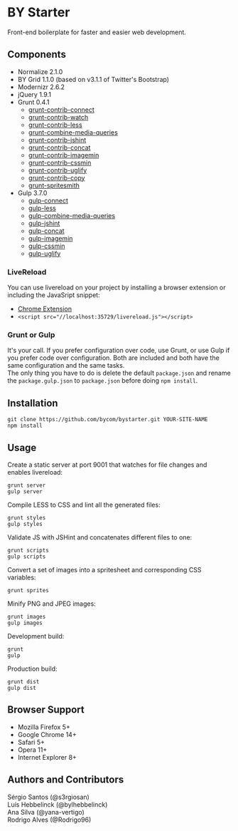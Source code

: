 # BY Starter
Front-end boilerplate for faster and easier web development.

## Components
* Normalize 2.1.0
* BY Grid 1.1.0 (based on v3.1.1 of Twitter's Bootstrap)
* Modernizr 2.6.2
* jQuery 1.9.1
* Grunt 0.4.1  
  * [grunt-contrib-connect](https://github.com/gruntjs/grunt-contrib-connect)  
  * [grunt-contrib-watch](https://github.com/gruntjs/grunt-contrib-watch)  
  * [grunt-contrib-less](https://github.com/gruntjs/grunt-contrib-less)  
  * [grunt-combine-media-queries](https://github.com/buildingblocks/grunt-combine-media-queries)  
  * [grunt-contrib-jshint](https://github.com/gruntjs/grunt-contrib-jshint)  
  * [grunt-contrib-concat](https://github.com/gruntjs/grunt-contrib-concat)  
  * [grunt-contrib-imagemin](https://github.com/gruntjs/grunt-contrib-imagemin)  
  * [grunt-contrib-cssmin](https://github.com/gruntjs/grunt-contrib-cssmin)  
  * [grunt-contrib-uglify](https://github.com/gruntjs/grunt-contrib-uglify)  
  * [grunt-contrib-copy](https://github.com/gruntjs/grunt-contrib-copy)  
  * [grunt-spritesmith](https://github.com/Ensighten/grunt-spritesmith)  
* Gulp 3.7.0
  * [gulp-connect](https://github.com/avevlad/gulp-connect)
  * [gulp-less](https://github.com/plus3network/gulp-less)
  * [gulp-combine-media-queries](https://github.com/konitter/gulp-combine-media-queries)
  * [gulp-jshint](https://github.com/spenceralger/gulp-jshint)
  * [gulp-concat](https://github.com/wearefractal/gulp-concat)
  * [gulp-imagemin](https://github.com/sindresorhus/gulp-imagemin)
  * [gulp-cssmin](https://github.com/chilijung/gulp-cssmin/)
  * [gulp-uglify](https://github.com/terinjokes/gulp-uglify)

### LiveReload
You can use livereload on your project by installing a browser extension or including the JavaSript snippet:
* [Chrome Extension](https://chrome.google.com/webstore/detail/livereload/jnihajbhpnppcggbcgedagnkighmdlei?hl=en)
* ```<script src="//localhost:35729/livereload.js"></script>```

### Grunt or Gulp
It's your call. If you prefer configuration over code, use Grunt, or use Gulp if you prefer code over configuration.
Both are included and both have the same configuration and the same tasks.  
The only thing you have to do is delete the default `package.json` and rename the `package.gulp.json` to `package.json` before doing `npm install`.

## Installation
```
git clone https://github.com/bycom/bystarter.git YOUR-SITE-NAME  
npm install
```

## Usage

Create a static server at port 9001 that watches for file changes and enables livereload:
```
grunt server  
gulp server
```

Compile LESS to CSS and lint all the generated files:
```
grunt styles  
gulp styles
```

Validate JS with JSHint and concatenates different files to one:
```
grunt scripts  
gulp scripts
```

Convert a set of images into a spritesheet and corresponding CSS variables:
```
grunt sprites  
```

Minify PNG and JPEG images:
```
grunt images  
gulp images
```

Development build:
```
grunt  
gulp
```

Production build:
```
grunt dist  
gulp dist
``` 

## Browser Support
* Mozilla Firefox 5+
* Google Chrome 14+
* Safari 5+
* Opera 11+
* Internet Explorer 8+

## Authors and Contributors
Sérgio Santos (@s3rgiosan)  
Luís Hebbelinck (@bylhebbelinck)  
Ana Silva (@yana-vertigo)  
Rodrigo Alves (@Rodrigo96)  
